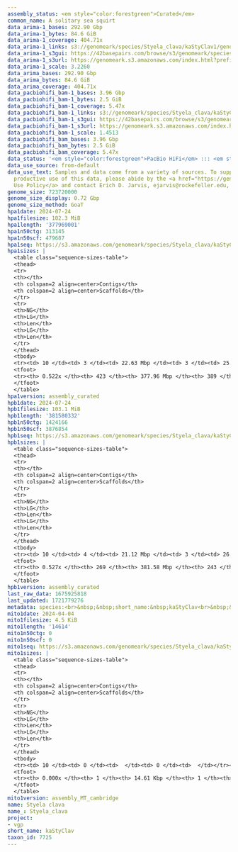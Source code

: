 ```yaml
---
assembly_status: <em style="color:forestgreen">Curated</em>
common_name: A solitary sea squirt
data_arima-1_bases: 292.90 Gbp
data_arima-1_bytes: 84.6 GiB
data_arima-1_coverage: 404.71x
data_arima-1_links: s3://genomeark/species/Styela_clava/kaStyClav1/genomic_data/arima/<br>
data_arima-1_s3gui: https://42basepairs.com/browse/s3/genomeark/species/Styela_clava/kaStyClav1/genomic_data/arima/
data_arima-1_s3url: https://genomeark.s3.amazonaws.com/index.html?prefix=species/Styela_clava/kaStyClav1/genomic_data/arima/
data_arima-1_scale: 3.2260
data_arima_bases: 292.90 Gbp
data_arima_bytes: 84.6 GiB
data_arima_coverage: 404.71x
data_pacbiohifi_bam-1_bases: 3.96 Gbp
data_pacbiohifi_bam-1_bytes: 2.5 GiB
data_pacbiohifi_bam-1_coverage: 5.47x
data_pacbiohifi_bam-1_links: s3://genomeark/species/Styela_clava/kaStyClav1/genomic_data/pacbio_hifi/<br>
data_pacbiohifi_bam-1_s3gui: https://42basepairs.com/browse/s3/genomeark/species/Styela_clava/kaStyClav1/genomic_data/pacbio_hifi/
data_pacbiohifi_bam-1_s3url: https://genomeark.s3.amazonaws.com/index.html?prefix=species/Styela_clava/kaStyClav1/genomic_data/pacbio_hifi/
data_pacbiohifi_bam-1_scale: 1.4513
data_pacbiohifi_bam_bases: 3.96 Gbp
data_pacbiohifi_bam_bytes: 2.5 GiB
data_pacbiohifi_bam_coverage: 5.47x
data_status: '<em style="color:forestgreen">PacBio HiFi</em> ::: <em style="color:forestgreen">Arima</em>'
data_use_source: from-default
data_use_text: Samples and data come from a variety of sources. To support fair and
  productive use of this data, please abide by the <a href="https://genome10k.soe.ucsc.edu/data-use-policies/">Data
  Use Policy</a> and contact Erich D. Jarvis, ejarvis@rockefeller.edu, with any questions.
genome_size: 723720000
genome_size_display: 0.72 Gbp
genome_size_method: GoaT
hpa1date: 2024-07-24
hpa1filesize: 102.3 MiB
hpa1length: '377969001'
hpa1n50ctg: 313145
hpa1n50scf: 479687
hpa1seq: https://s3.amazonaws.com/genomeark/species/Styela_clava/kaStyClav1/assembly_curated/kaStyClav1.hap1.cur.20240724.fasta.gz
hpa1sizes: |
  <table class="sequence-sizes-table">
  <thead>
  <tr>
  <th></th>
  <th colspan=2 align=center>Contigs</th>
  <th colspan=2 align=center>Scaffolds</th>
  </tr>
  <tr>
  <th>NG</th>
  <th>LG</th>
  <th>Len</th>
  <th>LG</th>
  <th>Len</th>
  </tr>
  </thead>
  <tbody>
  <tr><td> 10 </td><td> 3 </td><td> 22.63 Mbp </td><td> 3 </td><td> 25.59 Mbp </td></tr><tr><td> 20 </td><td> 7 </td><td> 19.89 Mbp </td><td> 6 </td><td> 24.30 Mbp </td></tr><tr><td> 30 </td><td> 11 </td><td> 16.60 Mbp </td><td> 9 </td><td> 23.51 Mbp </td></tr><tr><td> 40 </td><td> 17 </td><td> 7.48 Mbp </td><td> 12 </td><td> 21.36 Mbp </td></tr><tr style="background-color:#cccccc;"><td> 50 </td><td> 43 </td><td style="background-color:#ff8888;"> 313.15 Kbp </td><td> 17 </td><td style="background-color:#ff8888;"> 479.69 Kbp </td></tr><tr><td> 60 </td><td> 0 </td><td>  </td><td> 0 </td><td>  </td></tr><tr><td> 70 </td><td> 0 </td><td>  </td><td> 0 </td><td>  </td></tr><tr><td> 80 </td><td> 0 </td><td>  </td><td> 0 </td><td>  </td></tr><tr><td> 90 </td><td> 0 </td><td>  </td><td> 0 </td><td>  </td></tr><tr><td> 100 </td><td> 0 </td><td>  </td><td> 0 </td><td>  </td></tr></tbody>
  <tfoot>
  <tr><th> 0.522x </th><th> 423 </th><th> 377.96 Mbp </th><th> 389 </th><th> 377.97 Mbp </th></tr>
  </tfoot>
  </table>
hpa1version: assembly_curated
hpb1date: 2024-07-24
hpb1filesize: 103.1 MiB
hpb1length: '381580332'
hpb1n50ctg: 1424166
hpb1n50scf: 3876854
hpb1seq: https://s3.amazonaws.com/genomeark/species/Styela_clava/kaStyClav1/assembly_curated/kaStyClav1.hap2.cur.20240724.fasta.gz
hpb1sizes: |
  <table class="sequence-sizes-table">
  <thead>
  <tr>
  <th></th>
  <th colspan=2 align=center>Contigs</th>
  <th colspan=2 align=center>Scaffolds</th>
  </tr>
  <tr>
  <th>NG</th>
  <th>LG</th>
  <th>Len</th>
  <th>LG</th>
  <th>Len</th>
  </tr>
  </thead>
  <tbody>
  <tr><td> 10 </td><td> 4 </td><td> 21.12 Mbp </td><td> 3 </td><td> 26.03 Mbp </td></tr><tr><td> 20 </td><td> 7 </td><td> 19.61 Mbp </td><td> 6 </td><td> 24.94 Mbp </td></tr><tr><td> 30 </td><td> 11 </td><td> 17.77 Mbp </td><td> 9 </td><td> 24.29 Mbp </td></tr><tr><td> 40 </td><td> 18 </td><td> 6.80 Mbp </td><td> 12 </td><td> 21.79 Mbp </td></tr><tr style="background-color:#cccccc;"><td> 50 </td><td> 38 </td><td style="background-color:#88ff88;"> 1.42 Mbp </td><td> 16 </td><td style="background-color:#ff8888;"> 3.88 Mbp </td></tr><tr><td> 60 </td><td> 0 </td><td>  </td><td> 0 </td><td>  </td></tr><tr><td> 70 </td><td> 0 </td><td>  </td><td> 0 </td><td>  </td></tr><tr><td> 80 </td><td> 0 </td><td>  </td><td> 0 </td><td>  </td></tr><tr><td> 90 </td><td> 0 </td><td>  </td><td> 0 </td><td>  </td></tr><tr><td> 100 </td><td> 0 </td><td>  </td><td> 0 </td><td>  </td></tr></tbody>
  <tfoot>
  <tr><th> 0.527x </th><th> 269 </th><th> 381.58 Mbp </th><th> 243 </th><th> 381.58 Mbp </th></tr>
  </tfoot>
  </table>
hpb1version: assembly_curated
last_raw_data: 1675925818
last_updated: 1721779276
metadata: species:<br>&nbsp;&nbsp;short_name:&nbsp;kaStyClav<br>&nbsp;&nbsp;name:&nbsp;Styela&nbsp;clava<br>&nbsp;&nbsp;taxon_id:&nbsp;7725<br>&nbsp;&nbsp;common_name:&nbsp;A&nbsp;solitary&nbsp;sea&nbsp;squirt<br>&nbsp;&nbsp;order:<br>&nbsp;&nbsp;&nbsp;&nbsp;name:&nbsp;Stolidobranchia<br>&nbsp;&nbsp;family:<br>&nbsp;&nbsp;&nbsp;&nbsp;name:&nbsp;Styelidae<br>&nbsp;&nbsp;individuals:<br>&nbsp;&nbsp;&nbsp;&nbsp;-&nbsp;short_name:&nbsp;kaStyClav1<br>&nbsp;&nbsp;&nbsp;&nbsp;&nbsp;&nbsp;biosample_id:&nbsp;SAMEA7536473<br>&nbsp;&nbsp;&nbsp;&nbsp;&nbsp;&nbsp;sex:<br>&nbsp;&nbsp;genome_size:&nbsp;723720000<br>&nbsp;&nbsp;genome_size_method:&nbsp;GoaT<br>&nbsp;&nbsp;project:&nbsp;[&nbsp;vgp&nbsp;]<br>
mito1date: 2024-04-04
mito1filesize: 4.5 KiB
mito1length: '14614'
mito1n50ctg: 0
mito1n50scf: 0
mito1seq: https://s3.amazonaws.com/genomeark/species/Styela_clava/kaStyClav1/assembly_MT_cambridge/kaStyClav1.MT.20240404.fasta.gz
mito1sizes: |
  <table class="sequence-sizes-table">
  <thead>
  <tr>
  <th></th>
  <th colspan=2 align=center>Contigs</th>
  <th colspan=2 align=center>Scaffolds</th>
  </tr>
  <tr>
  <th>NG</th>
  <th>LG</th>
  <th>Len</th>
  <th>LG</th>
  <th>Len</th>
  </tr>
  </thead>
  <tbody>
  <tr><td> 10 </td><td> 0 </td><td>  </td><td> 0 </td><td>  </td></tr><tr><td> 20 </td><td> 0 </td><td>  </td><td> 0 </td><td>  </td></tr><tr><td> 30 </td><td> 0 </td><td>  </td><td> 0 </td><td>  </td></tr><tr><td> 40 </td><td> 0 </td><td>  </td><td> 0 </td><td>  </td></tr><tr style="background-color:#cccccc;"><td> 50 </td><td> 0 </td><td style="background-color:#ff8888;">  </td><td> 0 </td><td style="background-color:#ff8888;">  </td></tr><tr><td> 60 </td><td> 0 </td><td>  </td><td> 0 </td><td>  </td></tr><tr><td> 70 </td><td> 0 </td><td>  </td><td> 0 </td><td>  </td></tr><tr><td> 80 </td><td> 0 </td><td>  </td><td> 0 </td><td>  </td></tr><tr><td> 90 </td><td> 0 </td><td>  </td><td> 0 </td><td>  </td></tr><tr><td> 100 </td><td> 0 </td><td>  </td><td> 0 </td><td>  </td></tr></tbody>
  <tfoot>
  <tr><th> 0.000x </th><th> 1 </th><th> 14.61 Kbp </th><th> 1 </th><th> 14.61 Kbp </th></tr>
  </tfoot>
  </table>
mito1version: assembly_MT_cambridge
name: Styela clava
name_: Styela_clava
project:
- vgp
short_name: kaStyClav
taxon_id: 7725
---
```

